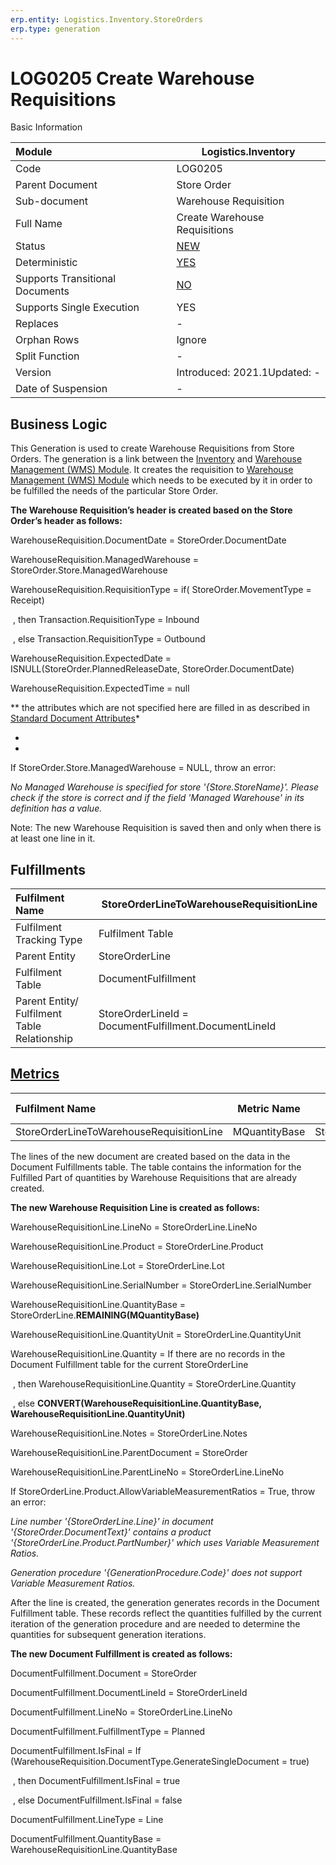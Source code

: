 ```yaml
---
erp.entity: Logistics.Inventory.StoreOrders
erp.type: generation
---
```


# LOG0205 Create Warehouse Requisitions



 Basic Information

| Module                          | Logistics.Inventory                                          |
| :------------------------------ | ------------------------------------------------------------ |
| Code                            | LOG0205                                                      |
| Parent Document                 | Store Order                                                  |
| Sub-document                    | Warehouse Requisition                                        |
| Full Name                       | Create Warehouse Requisitions                                |
| Status                          | [NEW](https://enterpriseone.atlassian.net/wiki/spaces/techdoc/pages/215777330/Generation+Procedures+Lifetime+Stages) |
| Deterministic                   | [YES](https://confluence.erp.net/display/techdoc/Document+Generation+And+Transitional+Documents) |
| Supports Transitional Documents | [NO](https://confluence.erp.net/display/techdoc/Document+Generation+And+Transitional+Documents) |
| Supports Single Execution       | YES                                                          |
| Replaces                        | -                                                            |
| Orphan Rows                     | Ignore                                                       |
| Split Function                  | -                                                            |
| Version                         | Introduced: 2021.1Updated: -                                 |
| Date of Suspension              | -                                                            |

##  Business Logic

This Generation is used to create Warehouse Requisitions from Store Orders. Thе generation is a link between the [Inventory](https://confluence.erp.net/display/techdoc/Inventory+Module) and [Warehouse Management (WMS) Module](https://confluence.erp.net/display/techdoc/Warehouse+Management+(WMS)+Module). It creates the requisition to [Warehouse Management (WMS) Module](https://confluence.erp.net/display/techdoc/Warehouse+Management+(WMS)+Module) which needs to be executed by it in order to be fulfilled the needs of the particular Store Order.



**The Warehouse Requisition’s header is created based on the Store Order’s header as follows:**

WarehouseRequisition.DocumentDate = StoreOrder.DocumentDate

WarehouseRequisition.ManagedWarehouse = StoreOrder.Store.ManagedWarehouse

WarehouseRequisition.RequisitionType = if( StoreOrder.MovementType = Receipt) 

​                                  , then Transaction.RequisitionType = Inbound

​                                  , else Transaction.RequisitionType = Outbound

WarehouseRequisition.ExpectedDate = ISNULL(StoreOrder.PlannedReleaseDate, StoreOrder.DocumentDate)

WarehouseRequisition.ExpectedTime = null

** the attributes which are not specified here are filled in as described in [Standard Document Attributes](https://confluence.erp.net/display/techdoc/Standard+Document+Attributes)*

*
*

If StoreOrder.Store.ManagedWarehouse = NULL, throw an error:

*No Managed Warehouse is specified for store '{Store.StoreName}'.*
*Please check if the store is correct and if the field 'Managed Warehouse' in its definition has a value.*





Note: The new Warehouse Requisition is saved then and only when there is at least one line in it.



## Fulfillments

| Fulfilment Name                              | StoreOrderLineToWarehouseRequisitionLine              |
| :------------------------------------------- | ----------------------------------------------------- |
| Fulfilment Tracking Type                     | Fulfilment Table                                      |
| Parent Entity                                | StoreOrderLine                                        |
| Fulfilment Table                             | DocumentFulfillment                                   |
| Parent Entity/ Fulfilment Table Relationship | StoreOrderLineId = DocumentFulfillment.DocumentLineId |

## [Metrics](https://enterpriseone.atlassian.net/wiki/spaces/techdoc/pages/246054946/Metrics)

| Fulfilment Name                          |  Metric Name  |              Measurement Unit              | Parent Value                | Fulfilment Table Value           | New Record |
| :--------------------------------------- | :-----------: | :----------------------------------------: | :-------------------------- | :------------------------------- | :--------- |
| StoreOrderLineToWarehouseRequisitionLine | MQuantityBase | StoreOrderLine.Product.BaseMeasurementUnit | StoreOrderLine.QuantityBase | DocumentFulfillment.QuantityBase | YES        |





The lines of the new document are created based on the data in the Document Fulfillments table. The table contains the information for the Fulfilled Part of quantities by Warehouse Requisitions that are already created.



**The new Warehouse Requisition Line is created as follows:**

WarehouseRequisitionLine.LineNo = StoreOrderLine.LineNo

WarehouseRequisitionLine.Product = StoreOrderLine.Product

WarehouseRequisitionLine.Lot = StoreOrderLine.Lot

WarehouseRequisitionLine.SerialNumber = StoreOrderLine.SerialNumber

WarehouseRequisitionLine.QuantityBase = StoreOrderLine.**REMAINING(MQuantityBase)**

WarehouseRequisitionLine.QuantityUnit = StoreOrderLine.QuantityUnit

WarehouseRequisitionLine.Quantity = If there are no records in the Document Fulfillment table for the current StoreOrderLine

​                               , then WarehouseRequisitionLine.Quantity = StoreOrderLine.Quantity

​                               , else **CONVERT(WarehouseRequisitionLine.QuantityBase, WarehouseRequisitionLine.QuantityUnit)**

WarehouseRequisitionLine.Notes = StoreOrderLine.Notes

WarehouseRequisitionLine.ParentDocument = StoreOrder

WarehouseRequisitionLine.ParentLineNo = StoreOrderLine.LineNo



If StoreOrderLine.Product.AllowVariableMeasurementRatios = True, throw an error:

*Line number '{StoreOrderLine.Line}' in document '{StoreOrder.DocumentText}' contains a product '{StoreOrderLine.Product.PartNumber}' which uses Variable Measurement
Ratios.*

*Generation procedure '{GenerationProcedure.Code}' does not support Variable Measurement Ratios.*





After the line is created, the generation generates records in the Document Fulfillment table. These records reflect the quantities fulfilled by the current iteration of the generation procedure and are needed to determine the quantities for subsequent generation iterations.



**The new Document Fulfillment is created as follows:**

DocumentFulfillment.Document = StoreOrder

DocumentFulfillment.DocumentLineId = StoreOrderLineId

DocumentFulfillment.LineNo = StoreOrderLine.LineNo

DocumentFulfillment.FulfillmentType = Planned

DocumentFulfillment.IsFinal = If (WarehouseRequisition.DocumentType.GenerateSingleDocument = true)

​                         , then DocumentFulfillment.IsFinal = true

​                         , else DocumentFulfillment.IsFinal = false

DocumentFulfillment.LineType = Line

DocumentFulfillment.QuantityBase = WarehouseRequisitionLine.QuantityBase